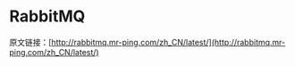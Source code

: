 # RabbitMQ

原文链接：[http://rabbitmq.mr-ping.com/zh_CN/latest/](http://rabbitmq.mr-ping.com/zh_CN/latest/)